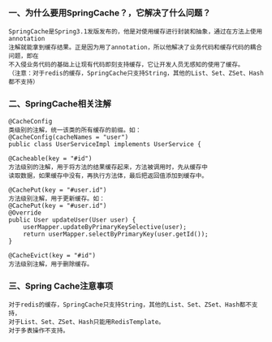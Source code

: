 ### 一、为什么要用SpringCache？，它解决了什么问题？
    SpringCache是Spring3.1发版发布的，他是对使用缓存进行封装和抽象，通过在方法上使用annotation
    注解就能拿到缓存结果。正是因为用了annotation，所以他解决了业务代码和缓存代码的耦合问题，即在
    不入侵业务代码的基础上让现有代码即刻支持缓存，它让开发人员无感知的使用了缓存。
    （注意：对于redis的缓存，SpringCache只支持String，其他的List、Set、ZSet、Hash都不支持）
    
### 二、SpringCache相关注解
    @CacheConfig
    类级别的注解，统一该类的所有缓存的前缀。如：
    @CacheConfig(cacheNames = "user")
    public class UserServiceImpl implements UserService {
    
    @Cacheable(key = "#id")
    方法级别的注解，用于将方法的结果缓存起来，方法被调用时，先从缓存中
    读取数据，如果缓存中没有，再执行方法体，最后把返回值添加到缓存中。
    
    @CachePut(key = "#user.id")
    方法级别注解，用于更新缓存。如：
    @CachePut(key = "#user.id")
    @Override
    public User updateUser(User user) {
        userMapper.updateByPrimaryKeySelective(user);
        return userMapper.selectByPrimaryKey(user.getId());
    }
    
    @CacheEvict(key = "#id")
    方法级别注解，用于删除缓存。
 
### 三、Spring Cache注意事项
    对于redis的缓存，SpringCache只支持String，其他的List、Set、ZSet、Hash都不支持，
    对于List、Set、ZSet、Hash只能用RedisTemplate。
    对于多表操作不支持。